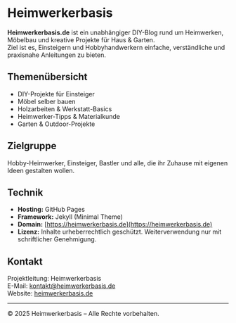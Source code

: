 
# Heimwerkerbasis

**Heimwerkerbasis.de** ist ein unabhängiger DIY-Blog rund um Heimwerken, Möbelbau und kreative Projekte für Haus & Garten.  
Ziel ist es, Einsteigern und Hobbyhandwerkern einfache, verständliche und praxisnahe Anleitungen zu bieten.

## Themenübersicht
- DIY-Projekte für Einsteiger  
- Möbel selber bauen  
- Holzarbeiten & Werkstatt-Basics  
- Heimwerker-Tipps & Materialkunde  
- Garten & Outdoor-Projekte  

## Zielgruppe
Hobby-Heimwerker, Einsteiger, Bastler und alle, die ihr Zuhause mit eigenen Ideen gestalten wollen.

## Technik
- **Hosting:** GitHub Pages  
- **Framework:** Jekyll (Minimal Theme)  
- **Domain:** [https://heimwerkerbasis.de](https://heimwerkerbasis.de)  
- **Lizenz:** Inhalte urheberrechtlich geschützt. Weiterverwendung nur mit schriftlicher Genehmigung.

## Kontakt
Projektleitung: Heimwerkerbasis  
E-Mail: kontakt@heimwerkerbasis.de  
Website: [heimwerkerbasis.de](https://heimwerkerbasis.de)

---

© 2025 Heimwerkerbasis – Alle Rechte vorbehalten.